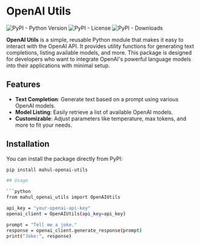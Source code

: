 # OpenAI Utils

![PyPI - Python Version](https://img.shields.io/pypi/pyversions/openai-utils)
![PyPI - License](https://img.shields.io/pypi/l/openai-utils)
![PyPI - Downloads](https://img.shields.io/pypi/dm/openai-utils)

**OpenAI Utils** is a simple, reusable Python module that makes it easy to interact with the OpenAI API. It provides utility functions for generating text completions, listing available models, and more. This package is designed for developers who want to integrate OpenAI's powerful language models into their applications with minimal setup.

## Features

- **Text Completion**: Generate text based on a prompt using various OpenAI models.
- **Model Listing**: Easily retrieve a list of available OpenAI models.
- **Customizable**: Adjust parameters like temperature, max tokens, and more to fit your needs.

## Installation

You can install the package directly from PyPI:

```bash
pip install mahul-openai-utils

## Usage

```python
from mahul_openai_utils import OpenAIUtils

api_key = "your-openai-api-key"
openai_client = OpenAIUtils(api_key=api_key)

prompt = "Tell me a joke."
response = openai_client.generate_response(prompt)
print("Joke:", response)
